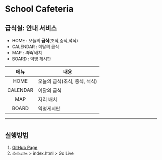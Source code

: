 # School Cafeteria
## 급식실: 안내 서비스
- HOME : 오늘의 **급식**(조식,중식,석식)
- CALENDAR : 이달의 급식
- MAP : ***자리*** 배치
- BOARD : 익명 게시판

|메뉴|내용|
|:---:|---|
|HOME|오늘의 급식(조식, 중식, 석식)|
|CALENDAR|이달의 급식|
|MAP|자리 배치|
|BOARD|익명게시판|
---

#
## 실행방법
1. [GitHub Page](https:/github.com)
2. 소스코드 > index.html > Go Live